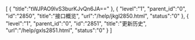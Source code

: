 [
	{
		"title":"tWJPAO9lvS3burKJvQn6JA=="
	},
	{
		"level":"1",
		"parent_id":"0",
		"id":"2850",
		"title":"接口概览",
		"url":"/help/jkgl2850.html",
		"status":"0"
	},
	{
		"level":"1",
		"parent_id":"0",
		"id":"2851",
		"title":"更新历史",
		"url":"/help/gxls2851.html",
		"status":"0"
	}
]